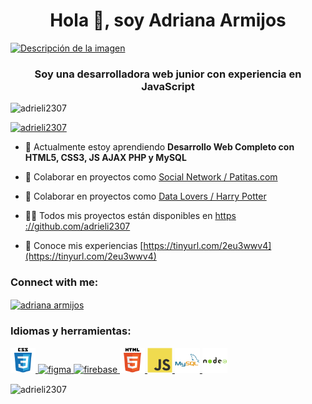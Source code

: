 <h1 align="center">Hola 👋, soy Adriana Armijos</h1>
<div >
  <a href="https://github.com/adrieli2307/adrieli2307/assets/123612779/1920f1e6-f860-40cd-baad-9c9e39ae10ae">
    <img src="https://github.com/adrieli2307/adrieli2307/assets/123612779/1920f1e6-f860-40cd-baad-9c9e39ae10ae" alt="Descripción de la imagen" style="display: block; margin: 0 auto;">
  </a>
</div>


<h3 align="center">Soy una desarrolladora web junior con experiencia en JavaScript</h3>
<p align="left"> <img src="https://komarev.com/ghpvc/?username=adrieli2307&label=Profile%20views&color=0e75b6&style=flat" alt="adrieli2307" /> </p>

<p align="left"> <a href ="https://github.com/ryo-ma/github-profile-trofeo"><img src="https://github-perfil-trofeo.vercel.app/?username=adrieli2307" alt="adrieli2307" /></a> </p>

- 🌱 Actualmente estoy aprendiendo **Desarrollo Web Completo con HTML5, CSS3, JS AJAX PHP y MySQL**

- 👯 Colaborar en proyectos como [Social Network / Patitas.com](https://patitas-91318.web.app/)

- 👯 Colaborar en proyectos como [Data Lovers / Harry Potter](https://adrieli2307.github.io/DEV005-data-lovers/src/index.html)

- 👨‍💻 Todos mis proyectos están disponibles en [https ://github.com/adrieli2307](https://github.com/adrieli2307)

- 📄 Conoce mis experiencias [https://tinyurl.com/2eu3wwv4](https://tinyurl.com/2eu3wwv4)

<h3 align="left">Connect with me:</h3>
<p align="left">
<a href="https://www.linkedin.com/in/adriana-armijos-721385185/" target="blank"><img align="center" src="https://raw.githubusercontent.com/rahuldkjain/github-profile-readme-generator/master/src/images/icons/Social/linked-in-alt.svg" alt="adriana armijos" height="30" width="40" /></a>
</p>


<h3 align="left">Idiomas y herramientas:</h3>
<p align="left">
  <a href="https://www.w3schools.com/css/" target="_blank" rel="noreferrer">
    <img src="https://raw.githubusercontent.com/devicons/devicon/master/icons/css3/css3-original-wordmark.svg" alt="css3" width="40" height="40"/>
  </a>
  <a href="https://www.figma.com/" target="_blank" rel="noreferrer">
    <img src="https://www.vectorlogo.zone/logos/figma/figma-icon.svg" alt="figma" width="40" height="40"/>
  </a>
  <a href="https://firebase.google.com/" target="_blank" rel="noreferrer">
    <img src="https://www.vectorlogo.zone/logos/firebase/firebase-icon.svg" alt="firebase" width="40" height="40"/>
  </a>
  <a href="https://www.w3.org/html/" target="_blank" rel="noreferrer">
    <img src="https://raw.githubusercontent.com/devicons/devicon/master/icons/html5/html5-original-wordmark.svg" alt="html5" width="40" height="40"/>
  </a>
  <a href="https://developer.mozilla.org/en-US/docs/Web/JavaScript" target="_blank" rel="noreferrer">
    <img src="https://raw.githubusercontent.com/devicons/devicon/master/icons/javascript/javascript-original.svg" alt="javascript" width="40" height="40"/>
  </a>
  <a href="https://www.mysql.com/" target="_blank" rel="noreferrer">
    <img src="https://raw.githubusercontent.com/devicons/devicon/master/icons/mysql/mysql-original-wordmark.svg" alt="mysql" width="40" height="40"/>
  </a>
  <a href="https://nodejs.org" target="_blank" rel="noreferrer">
    <img src="https://raw.githubusercontent.com/devicons/devicon/master/icons/nodejs/nodejs-original-wordmark.svg" alt="nodejs" width="40" height="40"/>
  </a>
</p>

<p><img align="center" src="https://github-readme-stats.vercel.app/api/top-langs?username=adrieli2307&show_icons=true&locale=en&layout=compact" alt="adrieli2307" /> </p>


